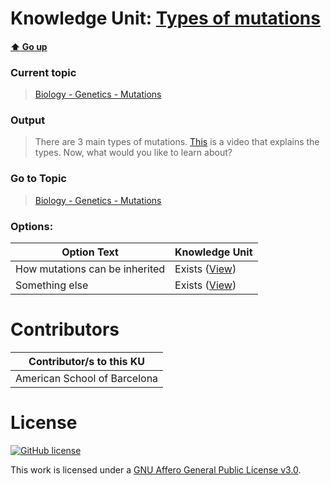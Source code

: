 # Knowledge Unit: [Types of mutations](../../knowledge_units/biology-genetics-mutations/types-of-mutations.md)

#### [:arrow_up: Go up](../../topics/biology-genetics-mutations.md)
### Current topic
> [Biology - Genetics - Mutations](../../topics/biology-genetics-mutations.md)
### Output
> There are 3 main types of mutations. [This](https://www.khanacademy.org/test-prep/mcat/biomolecules/genetic-mutations/v/the-different-types-of-mutations) is a video that explains the types. Now, what would you like to learn about?
### Go to Topic
> [Biology - Genetics - Mutations](../../topics/biology-genetics-mutations.md)

### Options: 

| Option Text | Knowledge Unit |
| - | - |  
| How mutations can be inherited  |  Exists ([View](../../knowledge_units/biology-genetics-mutations/how-mutations-can-be-inherited.md))  |  
| Something else  |  Exists ([View](../../knowledge_units/biology-genetics-mutations/something-else.md))  | 

# Contributors

| Contributor/s to this KU |
| - | 
| American School of Barcelona |

# License
[![GitHub license](https://img.shields.io/github/license/inbrainz/cerebro)](https://github.com/inbrainz/cerebro/blob/master/LICENSE)

This work is licensed under a [GNU Affero General Public License v3.0](https://www.gnu.org/licenses/agpl-3.0.txt).